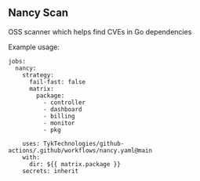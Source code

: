 ## Nancy Scan

OSS scanner which helps find CVEs in Go dependencies

Example usage:

```
jobs:
  nancy:
    strategy:
      fail-fast: false
      matrix:
        package:
          - controller
          - dashboard
          - billing
          - monitor
          - pkg
          
    uses: TykTechnologies/github-actions/.github/workflows/nancy.yaml@main
    with:
      dir: ${{ matrix.package }}
    secrets: inherit
```
